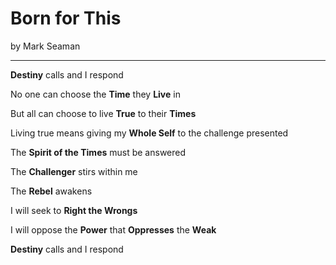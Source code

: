 # Born for This

by Mark Seaman

---

**Destiny** calls and I respond

No one can choose the **Time** they **Live** in

But all can choose to live **True** to their **Times**

Living true means giving my **Whole Self** to the challenge presented 

The **Spirit of the Times** must be answered

The **Challenger** stirs within me

The **Rebel** awakens

I will seek to **Right the Wrongs**

I will oppose the **Power** that **Oppresses** the **Weak**

**Destiny** calls and I respond

